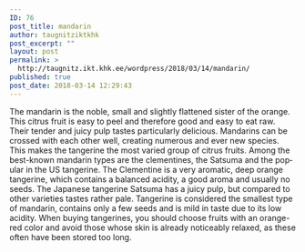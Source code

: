 ```yaml
---
ID: 76
post_title: mandarin
author: taugnitziktkhk
post_excerpt: ""
layout: post
permalink: >
  http://taugnitz.ikt.khk.ee/wordpress/2018/03/14/mandarin/
published: true
post_date: 2018-03-14 12:29:43
---
```

<p id="tw-target-text" class="tw-data-text tw-ta tw-text-small" dir="ltr" data-placeholder="Übersetzung"><span lang="en">The mandarin is the noble, small and slightly flattened sister of the orange. This citrus fruit is easy to peel and therefore good and easy to eat raw. Their tender and juicy pulp tastes particularly delicious. Mandarins can be crossed with each other well, creating numerous and ever new species. This makes the tangerine the most varied group of citrus fruits. Among the best-known mandarin types are the clementines, the Satsuma and the popular in the US tangerine. The Clementine is a very aromatic, deep orange tangerine, which contains a balanced acidity, a good aroma and usually no seeds. The Japanese tangerine Satsuma has a juicy pulp, but compared to other varieties tastes rather pale. Tangerine is considered the smallest type of mandarin, contains only a few seeds and is mild in taste due to its low acidity. When buying tangerines, you should choose fruits with an orange-red color and avoid those whose skin is already noticeably relaxed, as these often have been stored too long.</span></p>